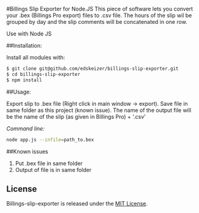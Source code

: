 #Billings Slip Exporter for Node.JS
This piece of software lets you convert your .bex (Billings Pro export) files to .csv file. The hours of the slip wil be grouped by day and the slip comments will be concatenated in one row. 

Use with Node JS

##Installation:

Install all modules with:

```bash
$ git clone git@github.com/edskeizer/billings-slip-exporter.git
$ cd billings-slip-exporter
$ npm install
```

##Usage:

Export slip to .bex file (Right click in main window -> export). Save file in same folder as this project (known issue). The name of the output file will be the name of the slip (as given in Billings Pro) + '.csv'

*Command line:*

```bash
node app.js --infile=path_to.bex
```

##Known issues

1. Put .bex file in same folder
2. Output of file is in same folder

## License

Billings-slip-exporter is released under the [MIT License](http://www.opensource.org/licenses/MIT).